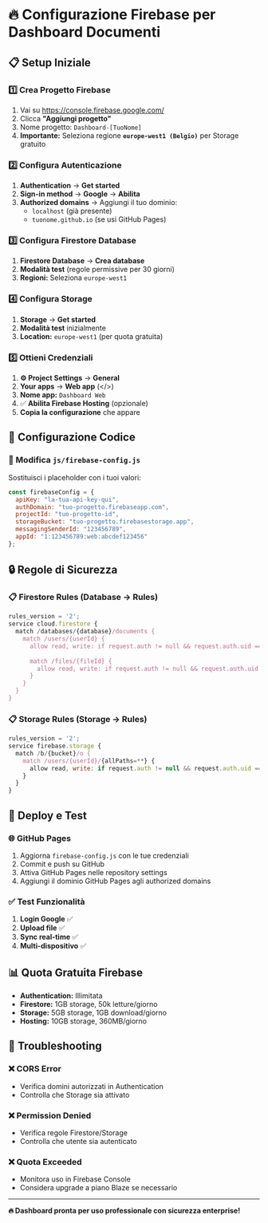 # 🔥 **Configurazione Firebase per Dashboard Documenti**

## 📋 **Setup Iniziale**

### **1️⃣ Crea Progetto Firebase**
1. Vai su https://console.firebase.google.com/
2. Clicca **"Aggiungi progetto"**
3. Nome progetto: `Dashboard-[TuoNome]`
4. **Importante:** Seleziona regione **`europe-west1 (Belgio)`** per Storage gratuito

### **2️⃣ Configura Autenticazione**
1. **Authentication** → **Get started**
2. **Sign-in method** → **Google** → **Abilita**
3. **Authorized domains** → Aggiungi il tuo dominio:
   - `localhost` (già presente)
   - `tuonome.github.io` (se usi GitHub Pages)

### **3️⃣ Configura Firestore Database**
1. **Firestore Database** → **Crea database**
2. **Modalità test** (regole permissive per 30 giorni)
3. **Regioni:** Seleziona `europe-west1`

### **4️⃣ Configura Storage**
1. **Storage** → **Get started**
2. **Modalità test** inizialmente
3. **Location:** `europe-west1` (per quota gratuita)

### **5️⃣ Ottieni Credenziali**
1. **⚙️ Project Settings** → **General**
2. **Your apps** → **Web app** (</>) 
3. **Nome app:** `Dashboard Web`
4. ✅ **Abilita Firebase Hosting** (opzionale)
5. **Copia la configurazione** che appare

## 🔧 **Configurazione Codice**

### **📄 Modifica `js/firebase-config.js`**

Sostituisci i placeholder con i tuoi valori:

```javascript
const firebaseConfig = {
  apiKey: "la-tua-api-key-qui",
  authDomain: "tuo-progetto.firebaseapp.com",
  projectId: "tuo-progetto-id",
  storageBucket: "tuo-progetto.firebasestorage.app",
  messagingSenderId: "123456789",
  appId: "1:123456789:web:abcdef123456"
};
```

## 🔒 **Regole di Sicurezza**

### **📋 Firestore Rules** (Database → Rules)
```javascript
rules_version = '2';
service cloud.firestore {
  match /databases/{database}/documents {
    match /users/{userId} {
      allow read, write: if request.auth != null && request.auth.uid == userId;
      
      match /files/{fileId} {
        allow read, write: if request.auth != null && request.auth.uid == userId;
      }
    }
  }
}
```

### **📋 Storage Rules** (Storage → Rules)
```javascript
rules_version = '2';
service firebase.storage {
  match /b/{bucket}/o {
    match /users/{userId}/{allPaths=**} {
      allow read, write: if request.auth != null && request.auth.uid == userId;
    }
  }
}
```

## 🚀 **Deploy e Test**

### **🌐 GitHub Pages**
1. Aggiorna `firebase-config.js` con le tue credenziali
2. Commit e push su GitHub
3. Attiva GitHub Pages nelle repository settings
4. Aggiungi il dominio GitHub Pages agli authorized domains

### **✅ Test Funzionalità**
1. **Login Google** ✅
2. **Upload file** ✅  
3. **Sync real-time** ✅
4. **Multi-dispositivo** ✅

## 📊 **Quota Gratuita Firebase**

- **Authentication:** Illimitata
- **Firestore:** 1GB storage, 50k letture/giorno
- **Storage:** 5GB storage, 1GB download/giorno
- **Hosting:** 10GB storage, 360MB/giorno

## 🔧 **Troubleshooting**

### **❌ CORS Error**
- Verifica domini autorizzati in Authentication
- Controlla che Storage sia attivato

### **❌ Permission Denied**
- Verifica regole Firestore/Storage
- Controlla che utente sia autenticato

### **❌ Quota Exceeded**
- Monitora uso in Firebase Console
- Considera upgrade a piano Blaze se necessario

---

**🔥 Dashboard pronta per uso professionale con sicurezza enterprise!** 